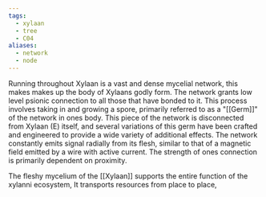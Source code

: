 ```yaml
---
tags:
  - xylaan
  - tree
  - C04
aliases:
  - network
  - node
---
```


Running throughout Xylaan is a vast and dense mycelial network, this makes makes up the body of Xylaans godly form. The network grants low level psionic connection to all those that have bonded to it. This process involves taking in and growing a spore, primarily referred to as a "[[Germ]]" of the network in ones body. This piece of the network is disconnected from Xylaan (E) itself, and several variations of this germ have been crafted and engineered to provide a wide variety of additional effects. The network constantly emits signal radially from its flesh, similar to that of a magnetic field emitted by a wire with active current. The strength of ones connection is primarily dependent on proximity.

The fleshy mycelium of the [[Xylaan]] supports the entire function of the xylanni ecosystem, It transports resources from place to place, 

 
 
 
